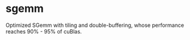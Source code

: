 # sgemm
Optimized SGemm with tiling and double-buffering, whose performance reaches 90% - 95% of cuBlas. 
